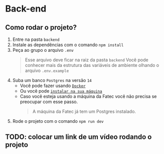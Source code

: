 # Back-end

## Como rodar o projeto?

1. Entre na pasta `backend`
2. Instale as dependências com o comando `npm install`
3. Peça ao grupo o arquivo `.env`
   > Esse arquivo deve ficar na raiz da pasta `backend`
   > Você pode conhecer mais da estrutura das variáveis de ambiente olhando o arquivo `.env.example`
4. Suba um banco `Postgres` na versão `14`
   - Você pode fazer usando [`Docker`](https://docs.docker.com/engine/install/)
   - Ou você pode [`instalar na sua máquina`](https://www.postgresql.org/download/)
   - Caso você esteja usando a máquina da Fatec você não precisa se preocupar com esse passo.
     > A máquina da Fatec já tem um Postgres instalado.
5. Rode o projeto com o comando `npm run dev`

## TODO: colocar um link de um vídeo rodando o projeto
